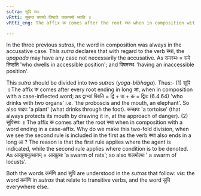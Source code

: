 ```yaml
---
sutra: सुपि स्थः
vRtti: सुबन्त उपपदे तिष्ठतेः कप्रत्ययो भवति ॥
vRtti_eng: The affix क comes after the root स्था when in composition with a word ending in a case-affix, as an _upapada_.

---
```

In the three previous _sutras_, the word in composition was always in the accusative case. This _sutra_ declares that with regard to the verb स्था, the _upapada_ may have any case not necessarily the accusative. As समस्थः = समे तिष्ठति 'who dwells in accessible position'; and विषमस्थः 'having an inaccessible position'.

This _sutra_ should be divided into two _sutras_ (_yoga_-_bibhaga_). Thus:- (1) सूपि ॥ The affix क comes after every root ending in long आ, when in composition with a case-inflected word; as द्वाभ्यां पिबति = द्वि + पा + क = द्विपः (6.4.64) 'who drinks with two organs' i.e. 'the proboscis and the mouth, an elephant'. So also पादपः 'a plant' (what drinks through the foot). कच्छपः 'a tortoise' (that always protects its mouth by drawing it in, at the approach of danger). (2) सूपिस्थः ॥ The affix क comes after the root स्था when in composition with a word ending in a case-affix. Why do we make this two-fold division, when we see the second rule is included in the first as the verb स्था also ends in a long आ ? The reason is that the first rule applies where the agent is indicated, while the second rule applies where condition is to be denoted. As आखूनामुत्थानम् = आखूत्थः 'a swarm of rats'; so also शलमोत्थः ' a swarm of locusts'.

Both the words कर्मणि and सुपि are understood in the _sutras_ that follow: _vis_: the word कर्मणि in _sutras_ that relate to transitive verbs, and the word सुपि everywhere else.